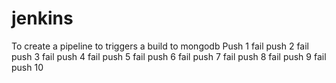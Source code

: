 # jenkins

To create a pipeline to triggers a build to mongodb
Push 1 fail
push 2 fail
push 3 fail
push 4 fail
push 5 fail
push 6 fail
push 7 fail
push 8 fail
push 9 fail
push 10
